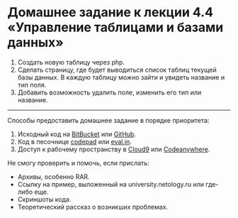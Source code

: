 # Домашнее задание к лекции 4.4 «Управление таблицами и базами данных»

1. Создать новую таблицу через php.
2. Сделать страницу, где будет выводиться список таблиц текущей базы данных. В каждую таблицу можно зайти и увидеть название и тип поля.
3. Добавить возможность удалить поле, изменить его тип или название.

---
Способы предоставить домашнее задание в порядке приоритета:
1. Исходный код на [BitBucket](https://bitbucket.org/) или [GitHub](https://github.com/).
2. Код в песочнице [codepad](http://codepad.org/) или [eval.in](https://eval.in/).
3. Доступ к рабочему пространству в [Cloud9](https://c9.io/) или [Сodeanywhere](https://codeanywhere.com/).

Не смогу проверить и помочь, если прислать:
* Архивы, особенно RAR.
* Ссылку на пример, выложенный на university.netology.ru или где-либо еще.
* Скриншоты кода.
* Теоретический рассказ о возникших проблемах.     